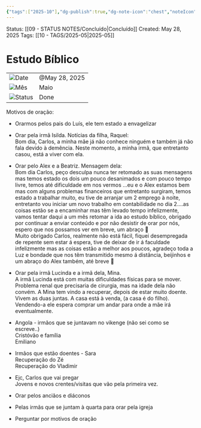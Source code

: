 ```yaml
---
{"tags":["2025-10"],"dg-publish":true,"dg-note-icon":"chest","noteIcon":"chest","permalink":"/06-daily-weekly-tasks/estudo-biblico-28-05-2025/","dgPassFrontmatter":true,"created":"2025-10-29T18:25:14.585+00:00","updated":"2025-10-29T18:34:32.251+00:00"}
---
```


Status: [[09 - STATUS NOTES/Concluído\|Concluído]]
Created: May 28, 2025
Tags: [[10 - TAGS/2025-05\|2025-05]]

# Estudo Bíblico



|                                                                |               |
| -------------------------------------------------------------- | ------------- |
| ![](Dashboard/Attachments/calendar_gray%201288.svg)Date        | @May 28, 2025 |
| ![](Dashboard/Attachments/arrow-circle-down_gray%20962.svg)Mês | Maio          |
| ![](Dashboard/Attachments/burst_gray%2010.svg)Status           | Done          |


Motivos de oração:

- Orarmos pelos pais do Luís, ele tem estado a envagelizar
    
- Orar pela irmã Isilda. Notícias da filha, Raquel:  
    Bom dia, Carlos, a minha mãe já não conhece ninguém e também já não fala devido à demência. Neste momento, a minha irmã, que entretanto casou, está a viver com ela.
    
- Orar pelo Alex e a Beatriz. Mensagem dela:  
    Bom dia Carlos, peço desculpa nunca ter retomado as suas mensagens mas temos estado os dois um pouco desanimados e com pouco tempo livre, temos até dificuldade em nos vermos …eu e o Alex estamos bem mas com alguns problemas financeiros que entretanto surgiram, temos estado a trabalhar muito, eu tive de arranjar um 2 emprego à noite, entretanto vou iniciar um novo trabalho em contabilidade no dia 2….as coisas estão se a encaminhar mas têm levado tempo infelizmente, vamos tentar daqui a um mês retomar a ida ao estudo bíblico, obrigado por continuar a enviar conteúdo e por não desistir de orar por nós, espero que nos possamos ver em breve, um abraço 🥰  
    Muito obrigado Carlos, realmente não está fácil, fiquei desempregada de repente sem estar á espera, tive de deixar de ir á faculdade infelizmente mas as coisas estão a melhor aos poucos, agradeço toda a Luz e bondade que nos têm transmitido mesmo á distância, beijinhos e um abraço do Alex também, até breve 🤗
    
- Orar pela irmã Lucinda e a irmã dela, Mina.  
    A irmã Lucinda está com muitas dificuldades físicas para se mover. Problema renal que precisaria de cirurgia, mas na idade dela não convém. A Mina tem vindo a recuperar, depois de estar muito doente. Vivem as duas juntas. A casa está à venda, (a casa é do filho). Vendendo-a ele espera comprar um andar para onde a mãe irá eventualmente.
    
- Angola - irmãos que se juntavam no vikenge (não sei como se escreve..)  
    Cristóvão e família  
    Emiliano
    
- Irmãos que estão doentes - Sara  
    Recuperação do Zé  
    Recuperação do Vladimir
    
- Ejc, Carlos que vai pregar  
    Jovens e novos crentes/visitas que vão pela primeira vez.
    
- Orar pelos anciãos e diáconos
    
- Pelas irmãs que se juntam à quarta para orar pela igreja
    
- Perguntar por motivos de oração